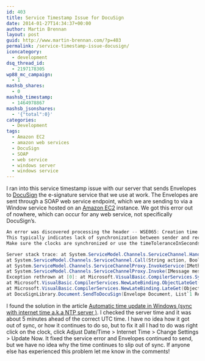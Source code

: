 ```yaml
---
id: 403
title: Service Timestamp Issue for DocuSign
date: 2014-01-27T14:34:37+00:00
author: Martin Brennan
layout: post
guid: http://www.martin-brennan.com/?p=403
permalink: /service-timestamp-issue-docusign/
iconcategory:
  - development
dsq_thread_id:
  - 2197178305
wp88_mc_campaign:
  - 1
mashsb_shares:
  - 0
mashsb_timestamp:
  - 1464978867
mashsb_jsonshares:
  - '{"total":0}'
categories:
  - Development
tags:
  - Amazon EC2
  - amazon web services
  - DocuSign
  - SOAP
  - web service
  - windows server
  - windows service
---
```

I ran into this service timestamp issue with our server that sends Envelopes to [DocuSign](http://www.docusign.com/) the e-signature service that we use at work. The Envelopes are sent through a SOAP web service endpoint, which we are sending to via a Window service hosted on an [Amazon EC2](http://aws.amazon.com/ec2/) instance. We got this error out of nowhere, which can occur for any web service, not specifically DocuSign&#8217;s.

```csharp
An error was discovered processing the header -- WSE065: Creation time of the timestamp is in the future.
This typically indicates lack of synchronization between sender and receiver clocks.
Make sure the clocks are synchronized or use the timeToleranceInSeconds element in the microsoft.web.services3 configuration section to adjust tolerance for lack of clock synchronization.

Server stack trace: at System.ServiceModel.Channels.ServiceChannel.HandleReply(ProxyOperationRuntime operation, ProxyRpc& rpc)
at System.ServiceModel.Channels.ServiceChannel.Call(String action, Boolean oneway, ProxyOperationRuntime operation, Object[] ins, Object[] outs, TimeSpan timeout)
at System.ServiceModel.Channels.ServiceChannelProxy.InvokeService(IMethodCallMessage methodCall, ProxyOperationRuntime operation)
at System.ServiceModel.Channels.ServiceChannelProxy.Invoke(IMessage message)
Exception rethrown at [0]: at Microsoft.VisualBasic.CompilerServices.Symbols.Container.InvokeMethod(Method TargetProcedure, Object[] Arguments, Boolean[] CopyBack, BindingFlags Flags)
at Microsoft.VisualBasic.CompilerServices.NewLateBinding.ObjectLateGet(Object Instance, Type Type, String MemberName, Object[] Arguments, String[] ArgumentNames, Type[] TypeArguments, Boolean[] CopyBack)
at Microsoft.VisualBasic.CompilerServices.NewLateBinding.LateGet(Object Instance, Type Type, String MemberName, Object[] Arguments, String[] ArgumentNames, Type[] TypeArguments, Boolean[] CopyBack)
at DocuSignLibrary.Document.SendToDocuSign(Envelope Document, List`1 Recipients, Object Envelope
```


I found the solution in the article <a href="http://www.winblogs.net/index.php/2011/09/02/automatic-time-update-in-windows-sync-with-internet-time-a-k-a-ntp-server/" title="Automatic time update in Windows (sync with internet time a.k.a NTP server )" target="_blank">Automatic time update in Windows (sync with internet time a.k.a NTP server )</a>. I checked the server time and it was about 5 minutes ahead of the correct UTC time. I have no idea how it got out of sync, or how it continues to do so, but to fix it all I had to do was right click on the clock, click Adjust Date/Time > Internet Time > Change Settings > Update Now. It fixed the service error and Envelopes continued to send, but we have no idea why the time continues to slip out of sync. If anyone else has experienced this problem let me know in the comments!
